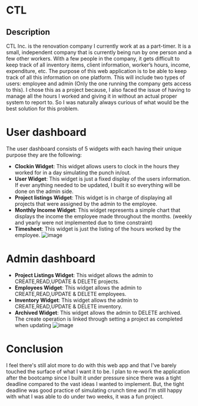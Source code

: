 # CTL

## Description
CTL Inc. is the renovation company I currently work at as a part-timer. It is a small, independent company that is currently being run by one person and a few other workers. With a few people in the company, it gets difficult to keep track of all inventory items, client information, worker’s hours, income, expenditure, etc. The purpose of this web application is to be able to keep track of all this information on one platform. This will include two types of users: employee and admin (Only the one running the company gets access to this). I chose this as a project because, I also faced the issue of having to manage all the hours I worked and giving it in without an actual proper system to report to. So I was naturally always curious of what would be the best solution for this problem.

# User dashboard
The user dashboard consists of 5 widgets with each having their unique purpose they are the following:
  * __Clockin Widget__: This widget allows users to clock in the hours they worked for in a day simulating the punch in/out.
  * __User Widget__: This widget is just a fixed display of the users information. If ever anything needed to be updated, I built it so everything will be done on the admin side.
  * __Project listings Widget__: This widget is in charge of displaying all projects that were assigned by the admin to the employee.
  * __Monthly Income Widget__: This widget represents a simple chart that displays the income the employee made throughout the months. (weekly and yearly were not implemented due to time constraint)
  * __Timesheet__: This widget is just the listing of the hours worked by the employee.
![image](https://github.com/AlvinAlagos/CTL/assets/70605118/e9df63cd-5404-4bbc-b965-6e07a9eac0e3)

# Admin dashboard
  * __Project Listings Widget__: This widget allows the admin to CREATE,READ,UPDATE & DELETE projects.
  * __Employees Widget__: This widget allows the admin to CREATE,READ,UPDATE & DELETE employees.
  * __Inventory Widget__: This widget allows the admin to CREATE,READ,UPDATE & DELETE inventory.
  * __Archived Widget__: This widget allows the admin to DELETE archived. The create operation is linked through setting a project as completed when updating
![image](https://github.com/AlvinAlagos/CTL/assets/70605118/16a6797f-c202-4115-b299-b3eb8c54b890)

# Conclusion
I feel there's still alot more to do with this web app and that I've barely touched the surface of what I want it to be. I plan to re-work the application after the bootcamp since I built it under pressure since there was a tight deadline compared to the vast ideas I wanted to implement. But, the tight deadline was good practice of simulating crunch time and I'm still happy with what I was able to do under two weeks, it was a fun project.
